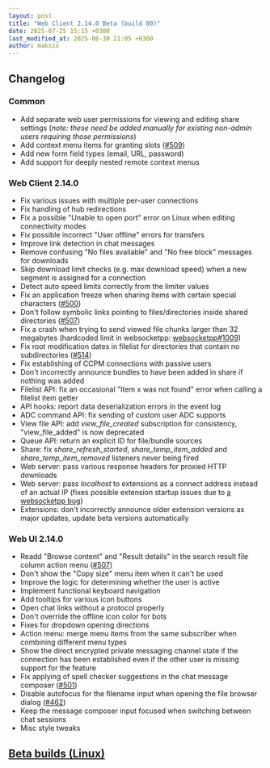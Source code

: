 ```yaml
---
layout: post
title: "Web Client 2.14.0 Beta (build 80)"
date: 2025-07-25 15:15 +0300
last_modified_at: 2025-08-30 21:05 +0300
author: maksis
---
```


<!--more-->

## Changelog

### Common

- Add separate web user permissions for viewing and editing share settings (*note: these need be added manually for existing non-admin users requiring those permissions*)
- Add context menu items for granting slots ([#509](https://github.com/airdcpp-web/airdcpp-webclient/issues/509))
- Add new form field types (email, URL, password)
- Add support for deeply nested remote context menus

### Web Client 2.14.0

- Fix various issues with multiple per-user connections
- Fix handling of hub redirections
- Fix a possible "Unable to open port" error on Linux when editing connectivity modes
- Fix possible incorrect "User offline" errors for transfers
- Improve link detection in chat messages
- Remove confusing "No files available" and "No free block" messages for downloads
- Skip download limit checks (e.g. max download speed) when a new segment is assigned for a connection
- Detect auto speed limits correctly from the limiter values
- Fix an application freeze when sharing items with certain special characters ([#500](https://github.com/airdcpp-web/airdcpp-webclient/issues/500))
- Don't follow symbolic links pointing to files/directories inside shared directories ([#507](https://github.com/airdcpp-web/airdcpp-webclient/issues/507))
- Fix a crash when trying to send viewed file chunks larger than 32 megabytes (hardcoded limit in websocketpp: [websocketpp#1009](https://github.com/zaphoyd/websocketpp/issues/1009))
- Fix root modification dates in filelist for directories that contain no subdirectories ([#514](https://github.com/airdcpp-web/airdcpp-webclient/issues/514))
- Fix establishing of CCPM connections with passive users
- Don't incorrectly announce bundles to have been added in share if nothing was added
- Filelist API: fix an occasional "Item x was not found" error when calling a filelist item getter
- API hooks: report data deserialization errors in the event log
- ADC command API: fix sending of custom user ADC supports
- View file API: add *view_file_created* subscription for consistency, "view_file_added" is now deprecated
- Queue API: return an explicit ID for file/bundle sources
- Share: fix *share_refresh_started*, *share_temp_item_added* and *share_temp_item_removed* listeners never being fired
- Web server: pass various response headers for proxied HTTP downloads
- Web server: pass *localhost* to extensions as a connect address instead of an actual IP (fixes possible extension startup issues due to [a websocketpp bug](https://github.com/zaphoyd/websocketpp/pull/879))
- Extensions: don't incorrectly announce older extension versions as major updates, update beta versions automatically

### Web UI 2.14.0

- Readd "Browse content" and "Result details" in the search result file column action menu ([#507](https://github.com/airdcpp-web/airdcpp-webclient/issues/507))
- Don't show the "Copy size" menu item when it can't be used
- Improve the logic for determining whether the user is active
- Implement functional keyboard navigation
- Add tooltips for various icon buttons
- Open chat links without a protocol properly
- Don't override the offline icon color for bots
- Fixes for dropdown opening directions
- Action menu: merge menu items from the same subscriber when combining different menu types
- Show the direct encrypted private messaging channel state if the connection has been established even if the other user is missing support for the feature
- Fix applying of spell checker suggestions in the chat message composer ([#501](https://github.com/airdcpp-web/airdcpp-webclient/issues/501))
- Disable autofocus for the filename input when opening the file browser dialog ([#462](https://github.com/airdcpp-web/airdcpp-webclient/issues/462))
- Keep the message composer input focused when switching between chat sessions
- Misc style tweaks

## [Beta builds (Linux)](http://web-builds.airdcpp.net/develop/)
